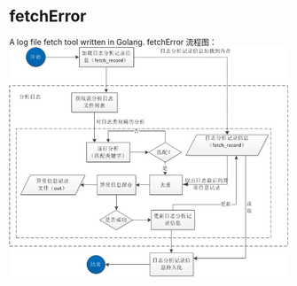 fetchError
==========

A log file fetch tool written in Golang.
fetchError 流程图：
![image](https://github.com/EPICPaaS/fetchError/blob/master/fetchError.png)

